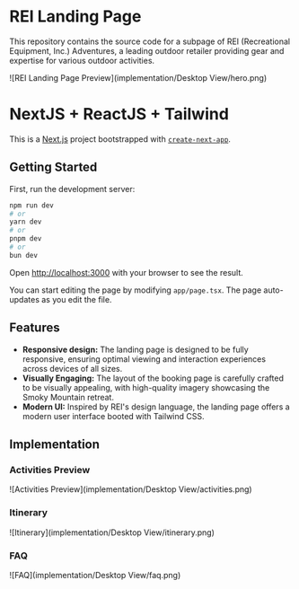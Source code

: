 # REI Landing Page

This repository contains the source code for a subpage of REI (Recreational Equipment, Inc.) Adventures, a leading outdoor retailer providing gear and expertise for various outdoor activities.

![REI Landing Page Preview](implementation/Desktop View/hero.png)

# NextJS + ReactJS + Tailwind

This is a [Next.js](https://nextjs.org/) project bootstrapped with [`create-next-app`](https://github.com/vercel/next.js/tree/canary/packages/create-next-app).

## Getting Started

First, run the development server:

```bash
npm run dev
# or
yarn dev
# or
pnpm dev
# or
bun dev
```

Open [http://localhost:3000](http://localhost:3000) with your browser to see the result.

You can start editing the page by modifying `app/page.tsx`. The page auto-updates as you edit the file.

## Features
- **Responsive design:** The landing page is designed to be fully responsive, ensuring optimal viewing and interaction experiences across devices of all sizes.
- **Visually Engaging:** The layout of the booking page is carefully crafted to be visually appealing, with high-quality imagery showcasing the Smoky Mountain retreat.
- **Modern UI:** Inspired by REI's design language, the landing page offers a modern user interface booted with Tailwind CSS.

## Implementation

### Activities Preview
![Activities Preview](implementation/Desktop View/activities.png)

### Itinerary
![Itinerary](implementation/Desktop View/itinerary.png)

### FAQ
![FAQ](implementation/Desktop View/faq.png)

